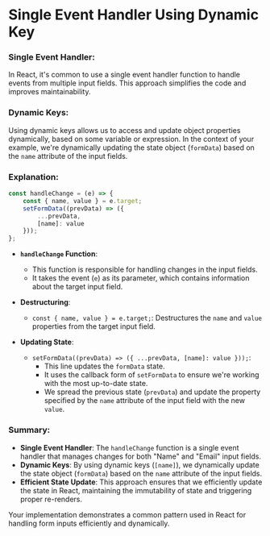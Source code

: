 # Single Event Handler Using Dynamic Key

### Single Event Handler:

In React, it's common to use a single event handler function to handle events from multiple input fields. This approach simplifies the code and improves maintainability.

### Dynamic Keys:

Using dynamic keys allows us to access and update object properties dynamically, based on some variable or expression. In the context of your example, we're dynamically updating the state object (`formData`) based on the `name` attribute of the input fields.

### Explanation:

```javascript
const handleChange = (e) => {
    const { name, value } = e.target;
    setFormData((prevData) => ({
        ...prevData,
        [name]: value
    }));
};
```

- **`handleChange` Function**:
  - This function is responsible for handling changes in the input fields.
  - It takes the event (`e`) as its parameter, which contains information about the target input field.
  
- **Destructuring**:
  - `const { name, value } = e.target;`: Destructures the `name` and `value` properties from the target input field.

- **Updating State**:
  - `setFormData((prevData) => ({ ...prevData, [name]: value }));`:
    - This line updates the `formData` state.
    - It uses the callback form of `setFormData` to ensure we're working with the most up-to-date state.
    - We spread the previous state (`prevData`) and update the property specified by the `name` attribute of the input field with the new `value`.

### Summary:

- **Single Event Handler**: The `handleChange` function is a single event handler that manages changes for both "Name" and "Email" input fields.
- **Dynamic Keys**: By using dynamic keys (`[name]`), we dynamically update the state object (`formData`) based on the `name` attribute of the input fields.
- **Efficient State Update**: This approach ensures that we efficiently update the state in React, maintaining the immutability of state and triggering proper re-renders.

Your implementation demonstrates a common pattern used in React for handling form inputs efficiently and dynamically.